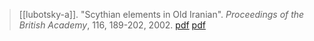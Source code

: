 > [[lubotsky-a]]. "Scythian elements in Old Iranian". *Proceedings of the British Academy*, 116, 189-202, 2002. [pdf](https://pdfs.semanticscholar.org/30b0/3d1da568f5af7523a5ed6404a1597adad6a9.pdf) [pdf](a/a-lubotsky2002.pdf)